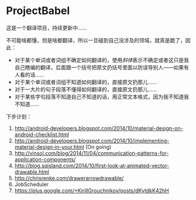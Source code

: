 ProjectBabel
============

这是一个翻译项目，持续更新中……

不可能啥都懂，但是啥都翻译，所以一旦碰到自己没涉及的领域，就真是跪了，因此：

- 对于某个单词或者词组不确定如何翻译的，使用*斜体*表示不确定或者这只是我自己瞎编的翻译，后面跟一个括号把原文扔括号里面以防误导别人——如果有人看的话……
- 对于某个单词或者词组不知道如何翻译的，直接原文扔那儿……
- 对于一大片的句子段落不懂得如何翻译的，直接原文扔那儿……
- 对于某些字句段落不知道自己不知道的话，用正常文本格式，因为我不知道我不知道……

下步计划：

1. http://android-developers.blogspot.com/2014/10/material-design-on-android-checklist.html
2. http://android-developers.blogspot.com/2014/10/implementing-material-design-in-your.html (On going)
3. http://vinsol.com/blog/2014/11/04/communication-patterns-for-application-components/
4. http://blog.sqisland.com/2014/10/first-look-at-animated-vector-drawable.html
5. http://chrisrenke.com/drawerarrowdrawable/
6. JobScheduler
7. https://plus.google.com/+KirillGrouchnikov/posts/dKytdkK42hH

